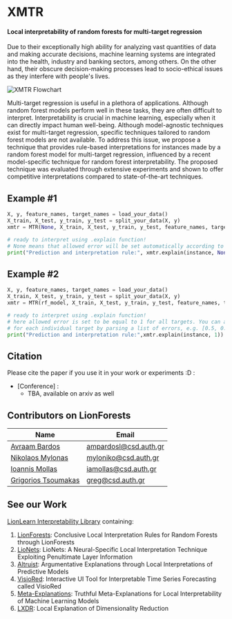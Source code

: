# XMTR
<h4>Local interpretability of random forests for multi-target regression</h4> 

Due to their exceptionally high ability for analyzing vast quantities of data and making accurate decisions, machine learning systems are integrated into the health, industry and banking sectors, among others. On the other hand, their obscure decision-making processes lead to socio-ethical issues as they interfere with people's lives.  

![XMTR Flowchart](https://github.com/avrambardas/XMTR/blob/5cddd19145b66c74ac1dcb3fd36fdab14e0b4f9a/XMTR_workflow.png?raw=true)

Multi-target regression is useful in a plethora of applications. Although random forest models perform well in these tasks, they are often difficult to interpret. Interpretability is crucial in machine learning, especially when it can directly impact human well-being. Although model-agnostic techniques exist for multi-target regression, specific techniques tailored to random forest models are not available. To address this issue, we propose a technique that provides rule-based interpretations for instances made by a random forest model for multi-target regression, influenced by a recent model-specific technique for random forest interpretability. The proposed technique was evaluated through extensive experiments and shown to offer competitive interpretations compared to state-of-the-art techniques.


## Example #1
```python
X, y, feature_names, target_names = load_your_data()
X_train, X_test, y_train, y_test = split_your_data(X, y)
xmtr = MTR(None, X_train, X_test, y_train, y_test, feature_names, target_names) # None means that no RF model is provided, gridsearch on a random forest regressor will be applied.

# ready to interpret using .explain function!
# None means that allowed error will be set automatically according to the performance of the rf on the test data.
print("Prediction and interpretation rule:", xmtr.explain(instance, None)) 
```

## Example #2
```python
X, y, feature_names, target_names = load_your_data()
X_train, X_test, y_train, y_test = split_your_data(X, y)
xmtr = MTR(rf_model, X_train, X_test, y_train, y_test, feature_names, target_names) #now we provide a model.

# ready to interpret using .explain function!
# here allowed error is set to be equal to 1 for all targets. You can also set a particular allowed error 
# for each individual target by parsing a list of errors, e.g. [0.5, 0.7, 0.3] in a 3-target regression problem.
print("Prediction and interpretation rule:",xmtr.explain(instance, 1)) 
```

## Citation
Please cite the paper if you use it in your work or experiments :D :

- [Conference] :
    - TBA, available on arxiv as well

## Contributors on LionForests
Name | Email
--- | ---
[Avraam Bardos](url) | ampardosl@csd.auth.gr
[Nikolaos Mylonas](https://intelligence.csd.auth.gr/people/people-nikos-mylonas-phd-student/) | myloniko@csd.auth.gr
[Ioannis Mollas](https://intelligence.csd.auth.gr/people/ioannis-mollas/) | iamollas@csd.auth.gr
[Grigorios Tsoumakas](https://intelligence.csd.auth.gr/people/tsoumakas/) | greg@csd.auth.gr

## See our Work
[LionLearn Interpretability Library](https://github.com/intelligence-csd-auth-gr/LionLearn) containing: 
1. [LionForests](https://github.com/intelligence-csd-auth-gr/LionLearn/tree/master/LionForests): Conclusive Local Interpretation Rules for Random Forests through LionForests
2. [LioNets](https://github.com/intelligence-csd-auth-gr/LionLearn/tree/master/LioNets_V2): LioNets: A Neural-Specific Local Interpretation Technique Exploiting Penultimate Layer Information
3. [Altruist](https://github.com/iamollas/Altruist): Argumentative Explanations through Local Interpretations of Predictive Models
4. [VisioRed](https://github.com/intelligence-csd-auth-gr/Interpretable-Predictive-Maintenance/tree/master/VisioRed%20Demo): Interactive UI Tool for Interpretable Time Series Forecasting called VisioRed
5. [Meta-Explanations](https://github.com/iamollas/TMX-TruthfulMetaExplanations): Truthful Meta-Explanations for Local Interpretability of Machine Learning Models
6. [LXDR](https://github.com/intelligence-csd-auth-gr/Interpretable-Unsupervised-Learning): Local Explanation of Dimensionality Reduction
